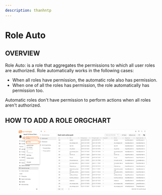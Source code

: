 ```yaml
---
description: thanhntp
---
```


# Role Auto

## OVERVIEW

Role Auto: is a role that aggregates the permissions to which all user roles are authorized. Role automatically works in the following cases:

* When all roles have permission, the automatic role also has permission.
* When one of all the roles has permission, the role automatically has permission too.

Automatic roles don't have permission to perform actions when all roles aren't authorized.

## HOW TO ADD A ROLE ORGCHART

<figure><img src="../../../.gitbook/assets/image (44).png" alt=""><figcaption></figcaption></figure>
